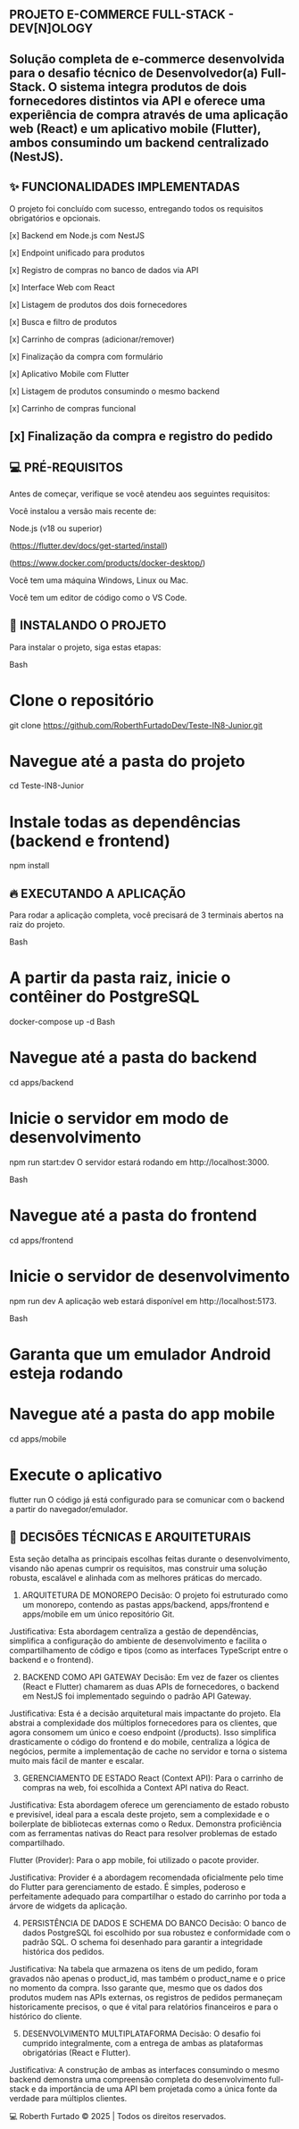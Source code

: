 ## PROJETO E-COMMERCE FULL-STACK - DEV[N]OLOGY
Solução completa de e-commerce desenvolvida para o desafio técnico de Desenvolvedor(a) Full-Stack. O sistema integra produtos de dois fornecedores distintos via API e oferece uma experiência de compra através de uma aplicação web (React) e um aplicativo mobile (Flutter), ambos consumindo um backend centralizado (NestJS).
--

## ✨ FUNCIONALIDADES IMPLEMENTADAS
O projeto foi concluído com sucesso, entregando todos os requisitos obrigatórios e opcionais.

[x] Backend em Node.js com NestJS

[x] Endpoint unificado para produtos

[x] Registro de compras no banco de dados via API

[x] Interface Web com React

[x] Listagem de produtos dos dois fornecedores

[x] Busca e filtro de produtos

[x] Carrinho de compras (adicionar/remover)

[x] Finalização da compra com formulário

[x] Aplicativo Mobile com Flutter

[x] Listagem de produtos consumindo o mesmo backend

[x] Carrinho de compras funcional

[x] Finalização da compra e registro do pedido
--

## 💻 PRÉ-REQUISITOS
Antes de começar, verifique se você atendeu aos seguintes requisitos:

Você instalou a versão mais recente de:

Node.js (v18 ou superior)

(https://flutter.dev/docs/get-started/install)

(https://www.docker.com/products/docker-desktop/)

Você tem uma máquina Windows, Linux ou Mac.

Você tem um editor de código como o VS Code.

## 🚀 INSTALANDO O PROJETO
Para instalar o projeto, siga estas etapas:

Bash

# Clone o repositório
git clone https://github.com/RoberthFurtadoDev/Teste-IN8-Junior.git

# Navegue até a pasta do projeto
cd Teste-IN8-Junior

# Instale todas as dependências (backend e frontend)
npm install
## 🔥 EXECUTANDO A APLICAÇÃO
Para rodar a aplicação completa, você precisará de 3 terminais abertos na raiz do projeto.

Bash

# A partir da pasta raiz, inicie o contêiner do PostgreSQL
docker-compose up -d
Bash

# Navegue até a pasta do backend
cd apps/backend

# Inicie o servidor em modo de desenvolvimento
npm run start:dev
O servidor estará rodando em http://localhost:3000.

Bash

# Navegue até a pasta do frontend
cd apps/frontend

# Inicie o servidor de desenvolvimento
npm run dev
A aplicação web estará disponível em http://localhost:5173.

Bash

# Garanta que um emulador Android esteja rodando
# Navegue até a pasta do app mobile
cd apps/mobile

# Execute o aplicativo
flutter run
O código já está configurado para se comunicar com o backend a partir do navegador/emulador.

## 🧠 DECISÕES TÉCNICAS E ARQUITETURAIS
Esta seção detalha as principais escolhas feitas durante o desenvolvimento, visando não apenas cumprir os requisitos, mas construir uma solução robusta, escalável e alinhada com as melhores práticas do mercado.    

1. ARQUITETURA DE MONOREPO
Decisão: O projeto foi estruturado como um monorepo, contendo as pastas apps/backend, apps/frontend e apps/mobile em um único repositório Git.

Justificativa: Esta abordagem centraliza a gestão de dependências, simplifica a configuração do ambiente de desenvolvimento e facilita o compartilhamento de código e tipos (como as interfaces TypeScript entre o backend e o frontend).    

2. BACKEND COMO API GATEWAY
Decisão: Em vez de fazer os clientes (React e Flutter) chamarem as duas APIs de fornecedores, o backend em NestJS foi implementado seguindo o padrão API Gateway.    

Justificativa: Esta é a decisão arquitetural mais impactante do projeto. Ela abstrai a complexidade dos múltiplos fornecedores para os clientes, que agora consomem um único e coeso endpoint (/products). Isso simplifica drasticamente o código do frontend e do mobile, centraliza a lógica de negócios, permite a implementação de cache no servidor e torna o sistema muito mais fácil de manter e escalar.    

3. GERENCIAMENTO DE ESTADO
React (Context API): Para o carrinho de compras na web, foi escolhida a Context API nativa do React.    

Justificativa: Esta abordagem oferece um gerenciamento de estado robusto e previsível, ideal para a escala deste projeto, sem a complexidade e o boilerplate de bibliotecas externas como o Redux. Demonstra proficiência com as ferramentas nativas do React para resolver problemas de estado compartilhado.    

Flutter (Provider): Para o app mobile, foi utilizado o pacote provider.

Justificativa: Provider é a abordagem recomendada oficialmente pelo time do Flutter para gerenciamento de estado. É simples, poderoso e perfeitamente adequado para compartilhar o estado do carrinho por toda a árvore de widgets da aplicação.

4. PERSISTÊNCIA DE DADOS E SCHEMA DO BANCO
Decisão: O banco de dados PostgreSQL foi escolhido por sua robustez e conformidade com o padrão SQL. O schema foi desenhado para garantir a integridade histórica dos pedidos.

Justificativa: Na tabela que armazena os itens de um pedido, foram gravados não apenas o product_id, mas também o product_name e o price no momento da compra. Isso garante que, mesmo que os dados dos produtos mudem nas APIs externas, os registros de pedidos permaneçam historicamente precisos, o que é vital para relatórios financeiros e para o histórico do cliente.    

5. DESENVOLVIMENTO MULTIPLATAFORMA
Decisão: O desafio foi cumprido integralmente, com a entrega de ambas as plataformas obrigatórias (React e Flutter).

Justificativa: A construção de ambas as interfaces consumindo o mesmo backend demonstra uma compreensão completa do desenvolvimento full-stack e da importância de uma API bem projetada como a única fonte da verdade para múltiplos clientes.    

💻 Roberth Furtado © 2025 | Todos os direitos reservados.
